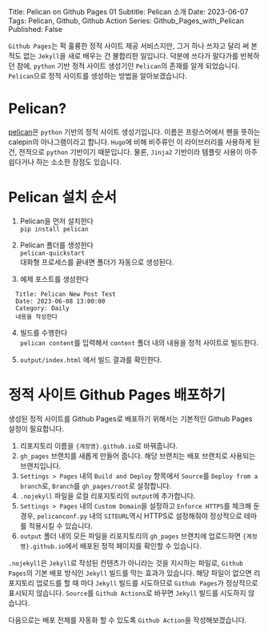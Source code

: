 Title: Pelican on Github Pages 01
Subtitle: Pelican 소개
Date: 2023-06-07
Tags: Pelican, Github, Github Action
Series: Github_Pages_with_Pelican
Published: False

`Github Pages`는 퍽 훌륭한 정적 사이트 제공 서비스지만, 그거 하나 쓰자고 달리 써 본 적도 없는 `Jekyll`을 새로 배우는 건 불합리한 일입니다. 덕분에 쓰다가 말다가를 반복하던 참에, `python` 기반 정적 사이트 생성기인 `Pelican`의 존재를 알게 되었습니다. `Pelican`으로 정적 사이트를 생성하는 방법을 알아보겠습니다.

# Pelican?
[pelican](https://getpelican.com/)은 `python` 기반의 정적 사이트 생성기입니다. 이름은 프랑스어에서 펜을 뜻하는 calepin의 아나그램이라고 합니다. `Hugo`에 비해 비주류인 이 라이브러리를 사용하게 된 건, 전적으로 `python` 기반이기 때문입니다. 물론, `Jinja2` 기반이라 템플릿 사용이 아주 쉽다거나 하는 소소한 장점도 있습니다.

# Pelican 설치 순서
1. Pelican을 먼저 설치한다  
  `pip install pelican`
  

2. Pelican 폴더를 생성한다  
  `pelican-quickstart`  
  대화형 프로세스를 끝내면 폴더가 자동으로 생성된다.


3. 예제 포스트를 생성한다  
```
  Title: Pelican New Post Test  
  Date: 2023-06-08 13:00:00  
  Category: Daily  
  내용을 작성한다
```

4. 빌드를 수행한다  
  `pelican content`를 입력해서 `content` 폴더 내의 내용을 정적 사이트로 빌드한다.


5. `output/index.html` 에서 빌드 결과를 확인한다.

# 정적 사이트 Github Pages 배포하기
생성된 정적 사이트를 Github Pages로 배포하기 위해서는 기본적인 Github Pages 설정이 필요합니다.  
1. 리포지토리 이름을 `{계정명}.github.io`로 바꿔줍니다.  
2. `gh_pages` 브랜치를 새롭게 만들어 줍니다. 해당 브랜치는 배포 브랜치로 사용되는 브랜치입니다.  
3. `Settings > Pages` 내의 `Build and Deploy` 항목에서 `Source`를 `Deploy from a branch`로, `Branch`를 `gh_pages/root`로 설정합니다.  
4. `.nojekyll` 파일을 로컬 리포지토리의 `output`에 추가합니다.  
5. `Settings > Pages` 내의 `Custom Domain`을 설정하고 `Enforce HTTPS`를 체크해 둔 경우, `pelicanconf.py` 내의 `SITEURL`역시 HTTPS로 설정해줘야 정상적으로 테마를 적용시킬 수 있습니다.  
6. `output` 폴더 내의 모든 파일을 리포지토리의 `gh_pages` 브랜치에 업로드하면 `{계정명}.github.io`에서 배포된 정적 페이지를 확인할 수 있습니다.  

`.nojekyll`은 `Jekyll`로 작성된 컨텐츠가 아니라는 것을 지시하는 파일로, `Github Pages`의 기본 배포 방식인 `Jekyll` 빌드를 막는 효과가 있습니다. 해당 파일이 없으면 리포지토리 업로드를 할 때 마다 `Jekyll` 빌드를 시도하므로 `Github Pages`가 정상적으로 표시되지 않습니다. `Source`를 `Github Actions`로 바꾸면 `Jekyll` 빌드를 시도하지 않습니다.

다음으로는 배포 전체를 자동화 할 수 있도록 `Github Action`을 작성해보겠습니다.